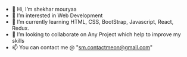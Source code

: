 - 👋 Hi, I’m shekhar mouryaa
- 👀 I’m interested in Web Development
- 🌱 I’m currently learning HTML, CSS, BootStrap, Javascript, React, Redux.
- 💞️ I’m looking to collaborate on Any Project which help to improve my skills
- 📫 You can contact me @  "sm.contactmeon@gmail.com"
